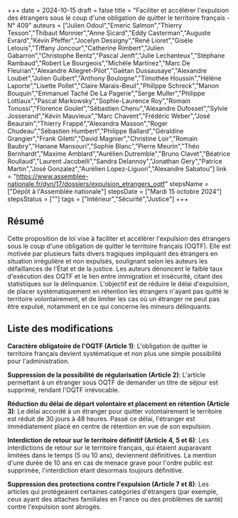 +++
date = 2024-10-15
draft = false
title = "Faciliter et accélérer l'expulsion des étrangers sous le coup d'une obligation de quitter le territoire français - N° 409"
auteurs = ["Julien Odoul","Emeric Salmon","Thierry Tesson","Thibaut Monnier","Anne Sicard","Eddy Casterman","Auguste Evrard","Kévin Pfeffer","Jocelyn Dessigny","René Lioret","Gisèle Lelouis","Tiffany Joncour","Catherine Rimbert","Julien Gabarron","Christophe Bentz","Pascal Jenft","Julie Lechanteux","Stéphane Rambaud","Robert Le Bourgeois","Michèle Martinez","Marc De Fleurian","Alexandre Allegret-Pilot","Gaëtan Dussausaye","Alexandre Loubet","Julien Guibert","Anthony Boulogne","Timothée Houssin","Hélène Laporte","Lisette Pollet","Claire Marais-Beuil","Philippe Schreck","Manon Bouquin","Emmanuel Taché De La Pagerie","Serge Muller","Philippe Lottiaux","Pascal Markowsky","Sophie-Laurence Roy","Romain Tonussi","Florence Goulet","Sébastien Chenu","Alexandre Dufosset","Sylvie Josserand","Kévin Mauvieux","Marc Chavent","Frédéric Weber","José Beaurain","Thierry Frappé","Alexandra Masson","Roger Chudeau","Sébastien Humbert","Philippe Ballard","Géraldine Grangier","Frank Giletti","David Magnier","Christine Loir","Romain Baubry","Hanane Mansouri","Sophie Blanc","Pierre Meurin","Théo Bernhardt","Maxime Amblard","Aurélien Dutremble","Bruno Clavet","Béatrice Roullaud","Laurent Jacobelli","Sandra Delannoy","Jonathan Gery","Patrice Martin","José Gonzalez","Aurélien Lopez-Liguori","Alexandre Sabatou"]
link = "https://www.assemblee-nationale.fr/dyn/17/dossiers/expulsion_etrangers_oqtf"
stepsName = ["Dépôt à l'Assemblée nationale"]
stepsDate = ["Mardi 15 octobre 2024"]
stepsStatus = [""]
tags = ["Intérieur","Sécurité","Justice"]
+++

## Résumé

Cette proposition de loi vise à faciliter et accélérer l'expulsion des étrangers sous le coup d'une obligation de quitter le territoire français (OQTF). Elle est motivée par plusieurs faits divers tragiques impliquant des étrangers en situation irrégulière et non expulsés, soulignant selon les auteurs les défaillances de l'État et de la justice. Les auteurs dénoncent le faible taux d'exécution des OQTF et le lien entre immigration et insécurité, citant des statistiques sur la délinquance. L'objectif est de réduire le délai d'expulsion, de placer systématiquement en rétention les étrangers n'ayant pas quitté le territoire volontairement, et de limiter les cas où un étranger ne peut pas être expulsé, notamment en ce qui concerne les mineurs délinquants.

## Liste des modifications

**Caractère obligatoire de l'OQTF (Article 1)**: L'obligation de quitter le territoire français devient systématique et non plus une simple possibilité pour l'administration.

**Suppression de la possibilité de régularisation (Article 2)**: L'article permettant à un étranger sous OQTF de demander un titre de séjour est supprimé, rendant l'OQTF irrévocable.

**Réduction du délai de départ volontaire et placement en rétention (Article 3)**: Le délai accordé à un étranger pour quitter volontairement le territoire est réduit de 30 jours à 48 heures. Passé ce délai, l'étranger est immédiatement placé en centre de rétention en vue de son expulsion.

**Interdiction de retour sur le territoire définitif (Article 4, 5 et 6)**: Les interdictions de retour sur le territoire français, qui étaient auparavant limitées dans le temps (5 ou 10 ans), deviennent définitives. La mention d'une durée de 10 ans en cas de menace grave pour l'ordre public est supprimée, l'interdiction étant désormais toujours définitive.

**Suppression des protections contre l'expulsion (Article 7 et 8)**: Les articles qui protégeaient certaines catégories d'étrangers (par exemple, ceux ayant des attaches familiales en France ou des problèmes de santé) contre l'expulsion sont abrogés.
